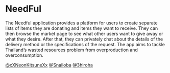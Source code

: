 # NeedFul
The Needful application provides a platform for users to create separate lists of items they are donating and items they want to receive. They can then browse the market page to see what other users want to give away or what they desire. After that, they can privately chat about the details of the delivery method or the specifications of the request. The app aims to tackle Thailand’s wasted resources problem from overproduction and overconsumption.

[@xXNeonKitsuneXx](https://github.com/xXNeonKitsuneXx)
[@Snailoba](https://github.com/Snailoba)
[@3hiroha](https://github.com/3hiroha)


